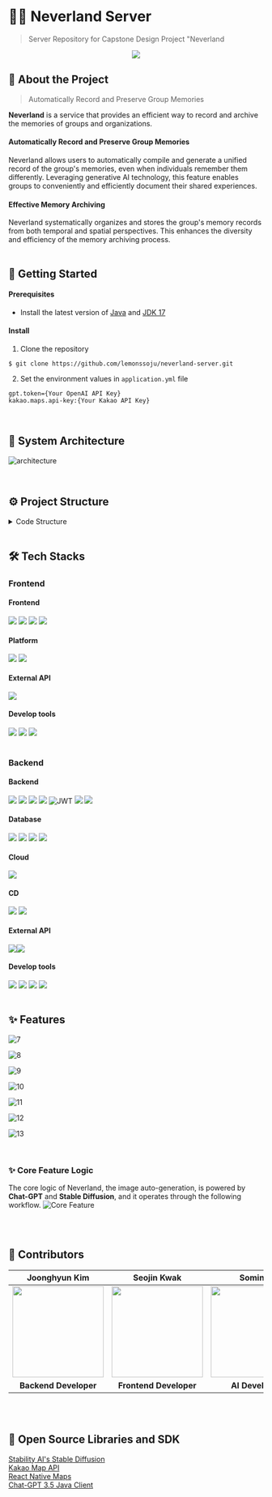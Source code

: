 # 🧚🏻 Neverland Server
> Server Repository for Capstone Design Project "Neverland

<div align="center">
  <img src="https://github.com/lemonssoju/.github/assets/80838501/84a0c925-0bc7-4dc7-b3ed-75ef5160a919" />
</div>

## 📱 About the Project
> Automatically Record and Preserve Group Memories

**Neverland** is a service that provides an efficient way to record and archive the memories of groups and organizations.

#### Automatically Record and Preserve Group Memories

Neverland allows users to automatically compile and generate a unified record of the group's memories, even when individuals remember them differently. Leveraging generative AI technology, this feature enables groups to conveniently and efficiently document their shared experiences.

#### Effective Memory Archiving
Neverland systematically organizes and stores the group's memory records from both temporal and spatial perspectives.
This enhances the diversity and efficiency of the memory archiving process.
<br>
<br>

## 🚀 Getting Started
#### Prerequisites
- Install the latest version of [Java](https://www.java.com/ko/) and [JDK 17](https://docs.aws.amazon.com/ko_kr/corretto/latest/corretto-17-ug/downloads-list.html)

#### Install
1. Clone the repository<br>
```
$ git clone https://github.com/lemonssoju/neverland-server.git
 ```
2. Set the environment values in `application.yml` file
```
gpt.token={Your OpenAI API Key}
kakao.maps.api-key:{Your Kakao API Key}
```
<br>

## 📌 System Architecture
![architecture](https://github.com/lemonssoju/.github/assets/80838501/f9e6a5f3-fcbe-442b-9314-55874d10bdf4)

<br>

## ⚙️ Project Structure
<details>
<summary>Code Structure</summary>
<div>
  
```
./
├── Dockerfile
├── HELP.md
├── README.md
├── build.gradle
├── gradle
│   └── wrapper
│       ├── gradle-wrapper.jar
│       └── gradle-wrapper.properties
├── gradlew
├── gradlew.bat
├── neverland.iml
├── settings.gradle
└── src
    ├── main
    │   ├── java
    │   │   └── com
    │   │       └── lesso
    │   │           └── neverland
    │   │               ├── NeverlandApplication.java
    │   │               ├── album
    │   │               │   ├── application
    │   │               │   │   └── AlbumService.java
    │   │               │   ├── domain
    │   │               │   │   └── Album.java
    │   │               │   ├── dto
    │   │               │   │   ├── AlbumByLocationDto.java
    │   │               │   │   ├── AlbumByTimeDto.java
    │   │               │   │   ├── AlbumDetailResponse.java
    │   │               │   │   ├── AlbumImageRequest.java
    │   │               │   │   ├── AlbumListByLocationResponse.java
    │   │               │   │   └── AlbumListByTimeResponse.java
    │   │               │   ├── presentation
    │   │               │   │   └── AlbumController.java
    │   │               │   └── repository
    │   │               │       └── AlbumRepository.java
    │   │               ├── comment
    │   │               │   ├── application
    │   │               │   │   └── CommentService.java
    │   │               │   ├── domain
    │   │               │   │   └── Comment.java
    │   │               │   ├── dto
    │   │               │   │   ├── CommentDto.java
    │   │               │   │   ├── ModifyCommentRequest.java
    │   │               │   │   └── PostCommentRequest.java
    │   │               │   ├── presentation
    │   │               │   │   └── CommentController.java
    │   │               │   └── repository
    │   │               │       └── CommentRepository.java
    │   │               ├── common
    │   │               │   ├── YearMonthToString.java
    │   │               │   ├── base
    │   │               │   │   ├── BaseEntity.java
    │   │               │   │   ├── BaseException.java
    │   │               │   │   ├── BaseResponse.java
    │   │               │   │   ├── BaseResponseStatus.java
    │   │               │   │   └── ErrorResponse.java
    │   │               │   ├── configuration
    │   │               │   │   ├── AmazonS3Config.java
    │   │               │   │   ├── AppConfig.java
    │   │               │   │   ├── RedisConfig.java
    │   │               │   │   └── WebSecurityConfig.java
    │   │               │   ├── constants
    │   │               │   │   ├── Constants.java
    │   │               │   │   └── RequestURI.java
    │   │               │   ├── enums
    │   │               │   ├── exception
    │   │               │   │   └── GlobalExceptionHandler.java
    │   │               │   ├── image
    │   │               │   │   └── ImageService.java
    │   │               │   └── jwt
    │   │               │       ├── JwtAuthenticationFilter.java
    │   │               │       └── JwtExceptionFilter.java
    │   │               ├── gpt
    │   │               │   ├── application
    │   │               │   │   └── GptService.java
    │   │               │   ├── configuration
    │   │               │   │   └── GptConfig.java
    │   │               │   ├── domain
    │   │               │   │   └── GptProperties.java
    │   │               │   ├── dto
    │   │               │   │   ├── GptRequest.java
    │   │               │   │   ├── GptResponse.java
    │   │               │   │   └── GptResponseDto.java
    │   │               │   └── presentation
    │   │               │       └── GptController.java
    │   │               ├── group
    │   │               │   ├── application
    │   │               │   │   └── GroupService.java
    │   │               │   ├── domain
    │   │               │   │   └── Team.java
    │   │               │   ├── dto
    │   │               │   │   ├── CreateGroupRequest.java
    │   │               │   │   ├── CreateGroupResponse.java
    │   │               │   │   ├── EditGroupRequest.java
    │   │               │   │   ├── GroupEditViewResponse.java
    │   │               │   │   ├── GroupInviteResponse.java
    │   │               │   │   ├── GroupJoinResponse.java
    │   │               │   │   ├── GroupListDto.java
    │   │               │   │   ├── GroupListResponse.java
    │   │               │   │   ├── GroupProfileResponse.java
    │   │               │   │   ├── GroupPuzzleDto.java
    │   │               │   │   ├── GroupPuzzleListResponse.java
    │   │               │   │   └── JoinGroupRequest.java
    │   │               │   ├── presentation
    │   │               │   │   └── GroupController.java
    │   │               │   └── repository
    │   │               │       └── GroupRepository.java
    │   │               ├── puzzle
    │   │               │   ├── application
    │   │               │   │   └── PuzzleService.java
    │   │               │   ├── domain
    │   │               │   │   ├── Puzzle.java
    │   │               │   │   ├── PuzzleLocation.java
    │   │               │   │   ├── PuzzleMember.java
    │   │               │   │   └── PuzzlePiece.java
    │   │               │   ├── dto
    │   │               │   │   ├── CompletePuzzleRequest.java
    │   │               │   │   ├── CompletePuzzleResponse.java
    │   │               │   │   ├── CreatePuzzleRequest.java
    │   │               │   │   ├── CreatePuzzleResponse.java
    │   │               │   │   ├── EditPuzzleRequest.java
    │   │               │   │   ├── KakaoApiResponse.java
    │   │               │   │   ├── MyPuzzleDto.java
    │   │               │   │   ├── MyPuzzleListResponse.java
    │   │               │   │   ├── PuzzleDetailResponse.java
    │   │               │   │   ├── PuzzleEditViewResponse.java
    │   │               │   │   ├── PuzzlePieceDto.java
    │   │               │   │   ├── PuzzlePieceRequest.java
    │   │               │   │   ├── PuzzlerDto.java
    │   │               │   │   └── PuzzlerListResponse.java
    │   │               │   ├── presentation
    │   │               │   │   └── PuzzleController.java
    │   │               │   └── repository
    │   │               │       ├── PuzzleMemberRepository.java
    │   │               │       ├── PuzzlePieceRepository.java
    │   │               │       └── PuzzleRepository.java
    │   │               └── user
    │   │                   ├── application
    │   │                   │   ├── AuthService.java
    │   │                   │   ├── RedisService.java
    │   │                   │   └── UserService.java
    │   │                   ├── domain
    │   │                   │   ├── User.java
    │   │                   │   ├── UserProfile.java
    │   │                   │   └── UserTeam.java
    │   │                   ├── dto
    │   │                   │   ├── JwtDto.java
    │   │                   │   ├── LoginIdRequest.java
    │   │                   │   ├── LoginRequest.java
    │   │                   │   ├── ModifyNicknameRequest.java
    │   │                   │   ├── ModifyPasswordRequest.java
    │   │                   │   ├── MyPageResponse.java
    │   │                   │   ├── NicknameRequest.java
    │   │                   │   ├── ReissueTokenRequest.java
    │   │                   │   ├── SignoutRequest.java
    │   │                   │   ├── SignupRequest.java
    │   │                   │   └── TokenResponse.java
    │   │                   ├── presentation
    │   │                   │   └── UserController.java
    │   │                   └── repository
    │   │                       ├── UserRepository.java
    │   │                       └── UserTeamRepository.java
    │   └── resources
    │       ├── application.yml
    │       ├── static
    │       └── templates
    └── test
        └── java
            └── com
                └── lesso
                    └── neverland
                        └── NeverlandApplicationTests.java
```

</div>
</details>

<br>

## 🛠️ Tech Stacks

### Frontend
#### Frontend
<img src="https://img.shields.io/badge/TypeScript-007ACC?style=for-the-badge&logo=typescript&logoColor=white"> <img src="https://img.shields.io/badge/React_Native-61DAFB?style=for-the-badge&logo=react&logoColor=20232A"> <img src="https://img.shields.io/badge/Recoil-3578E5?style=for-the-badge&logo=Recoil&logoColor=white"> <img src="https://img.shields.io/badge/styled--components-DB7093?style=for-the-badge&logo=styled-components&logoColor=white">

#### Platform
<img src="https://img.shields.io/badge/iOS-000000?style=for-the-badge&logo=ios&logoColor=white"> <img src="https://img.shields.io/badge/Android-3DDC84?style=for-the-badge&logo=android&logoColor=white">

#### External API
<img src="https://img.shields.io/badge/Stable Diffusion-B000B4?style=for-the-badge"> 

#### Develop tools
<img src="https://img.shields.io/badge/Visual_Studio_Code-0078D4?style=for-the-badge&logo=visual%20studio%20code&logoColor=white"> <img src="https://img.shields.io/badge/github-181717?style=for-the-badge&logo=github&logoColor=white"> <img src="https://img.shields.io/badge/git-F05032?style=for-the-badge&logo=git&logoColor=white">
<br>
<br>

### Backend
#### Backend
<img src="https://img.shields.io/badge/java-007396?style=for-the-badge&logo=java&logoColor=white"> <img src="https://img.shields.io/badge/springboot-6DB33F?style=for-the-badge&logo=springboot&logoColor=white"> <img src="https://img.shields.io/badge/spring security-6DB33F?style=for-the-badge&logo=spring security&logoColor=white"> <img src="https://img.shields.io/badge/spring data jpa-6DB33F?style=for-the-badge&logo=spring&logoColor=white"> ![JWT](https://img.shields.io/badge/JWT-black?style=for-the-badge&logo=JSON%20web%20tokens)  <img src="https://img.shields.io/badge/hibernate-59666C?style=for-the-badge&logo=hibernate&logoColor=white"> <img src="https://img.shields.io/badge/gradle-02303A?style=for-the-badge&logo=gradle&logoColor=white"> 

#### Database
<img src="https://img.shields.io/badge/aws rds-527FFF?style=for-the-badge&logo=amazonrds&logoColor=white"> <img src="https://img.shields.io/badge/aws s3-569A31?style=for-the-badge&logo=amazons3&logoColor=white"> <img src="https://img.shields.io/badge/mysql-4479A1?style=for-the-badge&logo=mysql&logoColor=white"> <img src="https://img.shields.io/badge/redis-DC382D?style=for-the-badge&logo=redis&logoColor=white">

#### Cloud
<img src="https://img.shields.io/badge/AWS ec2-FF9900?style=for-the-badge&logo=amazonec2&logoColor=white">

#### CD
<img src="https://img.shields.io/badge/docker-2496ED?style=for-the-badge&logo=docker&logoColor=white"> <img src="https://img.shields.io/badge/github actions-2088FF?style=for-the-badge&logo=github actions&logoColor=white">

#### External API
<img src="https://img.shields.io/badge/ChatGPT 3.5-74AA9C?style=for-the-badge&logo=openai&logoColor=white"><img src="https://img.shields.io/badge/kakaomap api-FFCD00?style=for-the-badge&logo=kakao&logoColor=black">

#### Develop tools
<img src="https://img.shields.io/badge/intelliJ-000000?style=for-the-badge&logo=intellij idea&logoColor=white"> <img src="https://img.shields.io/badge/postman-FF6C37?style=for-the-badge&logo=postman&logoColor=white"> <img src="https://img.shields.io/badge/github-181717?style=for-the-badge&logo=github&logoColor=white"> <img src="https://img.shields.io/badge/git-F05032?style=for-the-badge&logo=git&logoColor=white">
<br>
<br>

## ✨ Features
![7](https://github.com/lemonssoju/.github/assets/80838501/7e986297-6a28-4f73-8247-b03c3e8021a3)

![8](https://github.com/lemonssoju/.github/assets/80838501/10fe300f-91d2-4988-bd7a-e0b2de51541d)

![9](https://github.com/lemonssoju/.github/assets/80838501/cdde5921-0e03-4e58-872e-a0a3f45d5952)

![10](https://github.com/lemonssoju/.github/assets/80838501/89c33752-5683-453b-b536-afec175f8ec5)

![11](https://github.com/lemonssoju/.github/assets/80838501/4375aa65-6be5-4cf4-ae2f-81db03f78074)

![12](https://github.com/lemonssoju/.github/assets/80838501/092499f4-58ea-4478-9322-7db0beb15d22)

![13](https://github.com/lemonssoju/.github/assets/80838501/21b9c5d4-685f-4fb3-b235-8641bf3f222d)

<br>

### ✨ Core Feature Logic
The core logic of Neverland, the image auto-generation, is powered by **Chat-GPT** and **Stable Diffusion**, and it operates through the following workflow.
![Core Feature](https://github.com/lemonssoju/.github/assets/80838501/27df34c4-36e2-48ea-b1ad-640a69450cca)

<br>
<br>


## 🧩 Contributors
|Joonghyun Kim|Seojin Kwak|Somin Ji|
|:---:|:---:|:---:|
|<img src="https://github.com/JoongHyun-Kim.png" width="180" height="180" >|<img src="https://github.com/SJ-Kwak.png" width="180" height="180" >|<img src="https://github.com/ji-somnie.png" width="180" height="180" >|
| **Backend Developer** | **Frontend Developer**| **AI Developer** |

<br>
<br>

## 🔗 Open Source Libraries and SDK
[Stability AI's Stable Diffusion](https://platform.stability.ai/docs/api-reference#tag/SDXL-and-SD1.6) <br>
[Kakao Map API](https://developers.kakao.com/docs/latest/ko/local/dev-guide) <br>
[React Native Maps](https://github.com/react-native-maps/react-native-maps) <br>
[Chat-GPT 3.5 Java Client](https://github.com/TheoKanning/openai-java)
